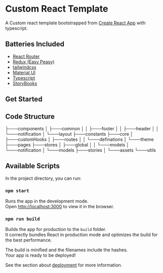 # Custom React Template
A Custom react template bootstrapped from [Create React App](https://github.com/facebook/create-react-app) with typescript.

## Batteries Included

- [React Router](https://reacttraining.com/react-router/web/guides/quick-start)
- [Redux (Easy Peasy)](https://redux.js.org/)
- [tailwindcss](https://tailwindcss.com/)
- [Material UI](https://material-ui.com/)
- [Typescript](https://www.typescriptlang.org/)
- [StoryBooks](https://storybook.js.org/)

## Get Started

## Code Structure

├───components
│   ├───common
│   │   ├───footer
│   │   ├───header
│   │   └───notification
│   └───layout
├───constants
├───core
│   ├───customHooks
│   ├───routes
│   │   └───definations
│   └───theme
├───pages
├───stores
│   ├───global
│   │   └───models
│   └───notification
│       └───models
├───stories
│   └───assets
└───utils

## Available Scripts

In the project directory, you can run:

### `npm start`

Runs the app in the development mode.\
Open [http://localhost:3000](http://localhost:3000) to view it in the browser.

### `npm run build`

Builds the app for production to the `build` folder.\
It correctly bundles React in production mode and optimizes the build for the best performance.

The build is minified and the filenames include the hashes.\
Your app is ready to be deployed!

See the section about [deployment](https://facebook.github.io/create-react-app/docs/deployment) for more information.
